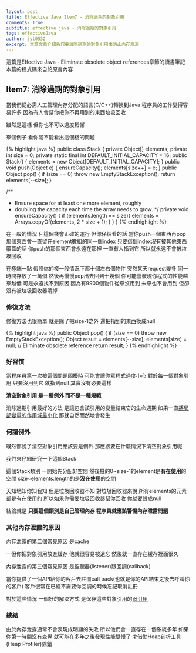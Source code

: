 ```yaml
---
layout: post
title: Effective Java Item7 - 消除過期的對象引用
comments: True 
subtitle: effective java - 消除過期的對象引用
tags: effectiveJava
author: jyt0532
excerpt: 本篇文章介紹為何要消除過期的對象引用來防止內存洩漏
---
```


這篇是Effective Java - Eliminate obsolete object references章節的讀書筆記 本篇的程式碼來自於原書內容

## Item7: 消除過期的對象引用

當我們從必需人工管理內存分配的語言(C/C++)轉換到Java 程序員的工作變得容易許多 因為有人會幫你把你不再用到的東西垃圾回收

雖然是這樣 但你也不可以過度鬆懈

來個例子 看你能不能看出這個棧的問題

{% highlight java %}
public class Stack {
  private Object[] elements;
  private int size = 0;
  private static final int DEFAULT_INITIAL_CAPACITY = 16;
  public Stack() {
    elements = new Object[DEFAULT_INITIAL_CAPACITY];
  }
  public void push(Object e) {
    ensureCapacity();
    elements[size++] = e;
  }
  public Object pop() {
    if (size == 0)
      throw new EmptyStackException();
      return elements[--size];
  }

  /**
  * Ensure space for at least one more element, roughly
  * doubling the capacity each time the array needs to grow.
  */
  private void ensureCapacity() {
    if (elements.length == size){
      elements = Arrays.copyOf(elements, 2 * size + 1);
    }
  }
}
{% endhighlight %}

在一般的情況下 這個棧會正確的運行 但你仔細看的話 
當你push一個東西再pop 那個東西會一直留在element數組的同一個index 
只要這個index沒有被其他東西覆蓋的話 
你push的那個東西會永遠在那裡 
一直有人指到它 所以就永遠不會被垃圾回收

在極端一點 假設你的棧一般情況下都十個左右個物件 突然某天request變多 同一時間存放了一萬個 然後再慢慢pop出去回到十幾個 你可能會發現你程式的性能越來越低 可是永遠找不到原因 因為有9900個物件從來沒用到 未來也不會用到 但卻沒有被垃圾回收器清掉


### 修復方法

修復方法也很簡單 就是除了把size-1之外 還把指到的東西換成null

{% highlight java %}
public Object pop() {
  if (size == 0)
    throw new EmptyStackException();
    Object result = elements[--size];
    elements[size] = null; // Eliminate obsolete reference
    return result;
}
{% endhighlight %}

### 好習慣

當程序員第一次被這個問題困擾時 可能會讓你寫程式過度小心 對於每一個對象引用 只要沒用到它 就指到null 其實沒有必要這樣

**清空對象引用 是一種例外 而不是一種規範** 

消除過期引用最好的方法 是讓包含該引用的變量結束它的生命週期 如果一直[將局部變量的作用域最小化](/2018/04/05/minimize-scope-of-local-variable/) 那就自然而然地會發生

### 何謂例外

既然都說了清空對象引用應該要是例外 那應該要在什麼情況下清空對象引用呢

我們來仔細研究一下這個Stack

這個Stack類別 一開始先分配好空間 然後棧的0~size-1的element是**有在使用**的空間 size~elements.length的是**沒在使用**的空間 

天知地知你知我知 但是垃圾回收器不知 對垃圾回收器來說 
所有elements的元素都是有在使用的 
所以如果你需要垃圾回收器幫你回收 你就要設成null

結論就是 **只要這個類別是自己管理內存 程序員就應該警惕內存泄露問題**

### 其他內存泄露的原因

內存泄露的第二個常見原因 是cache

一但你把對象引用放進緩存 他就很容易被遺忘 然後就一直存在緩存裡面很久

內存泄露的第三個常見原因 是監聽器(listener)跟回調(callback)

當你提供了一個API給你的客戶去註冊call back(也就是你的API結束之後去呼叫你的客戶) 客戶很常在已經不需要你回調的時候忘記取消註冊

對於這些情況 一個好的解決方式 是保存這些對象引用的[弱引用](/toc/jvm/jvm_3/)

### 總結

由於內存泄露通常不會表現成明顯的失敗 所以他們會一直存在一個系統多年 如果你第一時間沒有查覺 就可能在多年之後發現性能變慢了 才借助Heap剖析工具(Heap Profiler)除錯
